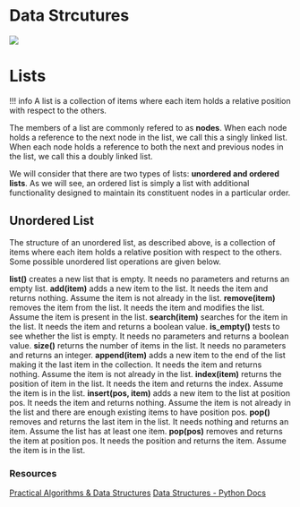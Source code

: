 # Data Strcutures

[![](images/data-structures.jpeg)](images/data-structure.jpeg)

# Lists

!!! info
    A list is a collection of items where each item holds a relative position with respect to the others.

The members of a list are commonly refered to as **nodes**. When each node holds a reference to the next node in the list, we call this a singly linked list. When each node holds a reference to both the next and previous nodes in the list, we call this a doubly linked list.

We will consider that there are two types of lists: **unordered and ordered lists**. As we will see, an ordered list is simply a list with additional functionality designed to maintain its constituent nodes in a particular order.

## Unordered List
The structure of an unordered list, as described above, is a collection of items where each item holds a relative position with respect to the others. Some possible unordered list operations are given below.

**list()** creates a new list that is empty. It needs no parameters and returns an empty list.
**add(item)** adds a new item to the list. It needs the item and returns nothing. Assume the item is not already in the list.
**remove(item)** removes the item from the list. It needs the item and modifies the list. Assume the item is present in the list.
**search(item)** searches for the item in the list. It needs the item and returns a boolean value.
**is_empty()** tests to see whether the list is empty. It needs no parameters and returns a boolean value.
**size()** returns the number of items in the list. It needs no parameters and returns an integer.
**append(item)** adds a new item to the end of the list making it the last item in the collection. It needs the item and returns nothing. Assume the item is not already in the list.
**index(item)** returns the position of item in the list. It needs the item and returns the index. Assume the item is in the list.
**insert(pos, item)** adds a new item to the list at position pos. It needs the item and returns nothing. Assume the item is not already in the list and there are enough existing items to have position pos.
**pop()** removes and returns the last item in the list. It needs nothing and returns an item. Assume the list has at least one item.
**pop(pos)** removes and returns the item at position pos. It needs the position and returns the item. Assume the item is in the list.





### Resources

[Practical Algorithms & Data Structures](https://bradfieldcs.com/algos/recursion/dynamic-programming/)
[Data Structures - Python Docs](https://docs.python.org/3/tutorial/datastructures.html)